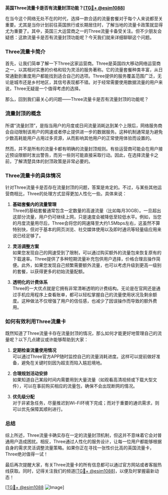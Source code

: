 **英国Three流量卡是否有流量封顶功能？[[TG💪+ @esim1088](https://t.me/s/esim1088)]**

在当今这个网络无处不在的时代，选择一款合适的流量套餐对于每个人来说都至关重要。尤其是当你计划前往英国旅行或长期居住时，了解当地的流量卡政策就显得尤为重要了。其中，英国三大运营商之一的Three流量卡备受关注。但不少朋友会疑惑：这款流量卡是否有流量封顶功能呢？今天我们就来详细聊聊这个问题。

### Three流量卡简介

首先，让我们简单了解一下Three这家运营商。Three是英国四大移动网络运营商之一，以其相对实惠的价格和较为灵活的服务著称。它的流量套餐种类丰富，从日常通勤到重度用户都能找到适合自己的选项。Three提供的服务覆盖范围广泛，无论是城市还是乡村地区，其信号表现都不错。对于经常需要使用数据流量的用户来说，Three无疑是一个值得考虑的选择。

那么，回到我们最关心的问题——Three流量卡是否有流量封顶的功能呢？

### 流量封顶的概念

所谓“流量封顶”，是指当用户的月度或日间流量消耗达到某个上限后，网络服务商会自动限制该用户的网速或者停止提供进一步的数据服务。这种机制通常是为避免少数高耗能用户占用过多资源，从而影响其他用户的正常使用体验而设置的。

然而，并不是所有的流量卡都有明确的流量封顶规则。有些运营商可能会在用户接近预设限额时发出警告，而另一些则可能直接采取行动。因此，在选择流量卡之前，了解清楚具体的封顶政策是非常必要的。

### Three流量卡的具体情况

针对Three流量卡是否存在流量封顶的问题，答案是肯定的。不过，与某些其他运营商相比，Three的处理方式显得更加人性化一些。具体来说：

1. **基础套餐内的流量管理**  
   Three的基础套餐通常包含一定数量的高速流量（比如每月30GB）。一旦超出这部分流量，用户仍可继续上网，只是速度会被降低至较低水平。例如，当您的月度流量用尽后，Three会将您的网速降至大约1.5Mbps左右，这虽然不算特别快，但对于基本的网页浏览、社交媒体使用以及即时通讯等轻量级应用来说已经足够了。

2. **灵活调整方案**  
   如果您发现自己的网速受到了限制，可以通过购买额外的流量包来恢复原有的下载速率。Three提供了多种短期流量补充包供用户选择，价格合理且操作简便。此外，如果您发现自己频繁需要额外流量，也可以考虑升级到更高一级别的套餐，以获得更多的初始流量配额。

3. **透明化的计费体系**  
   Three的一大优点就是它拥有非常清晰透明的计费结构。无论是在官网还是通过手机应用程序上查看账单，都可以轻松掌握自己的流量使用状况及剩余额度。这种做法不仅增强了用户的信任感，也减少了因误操作而导致的额外费用。

### 如何有效利用Three流量卡

既然知道了Three流量卡存在流量封顶的情况，那么如何才能更好地管理自己的流量呢？以下几点建议或许能够帮助到大家：

1. **定期检查流量使用情况**  
   可以通过Three官方APP随时监控自己的流量消耗进度。这样可以提前做好准备，避免在关键时刻因为超支而陷入尴尬境地。

2. **合理规划活动安排**  
   如果知道自己某段时间内需要用到大量流量（如观看高清视频或下载大型文件），可以在事前购买相应的流量包，确保不会出现断网的情况。

3. **优先级分配**  
   对于非紧急任务，尽量推迟到Wi-Fi环境下完成；而对于重要的通讯需求，则可以优先保障其顺利进行。

### 总结

综上所述，Three流量卡确实存在一定的流量封顶机制，但这并不意味着它会对普通用户造成困扰。相反，Three通过人性化的服务设计，让每一位用户都能够根据自身的需求灵活调整流量策略。如果你正在寻找一张性价比高的英国流量卡，Three绝对值得一试！

最后再次提醒大家，有关Three流量卡的所有信息都可以通过官方网站或者客服热线获取。同时，记得关注我们的频道[[TG💪+ @esim1088](https://t.me/s/esim1088)]，以便及时掌握最新动态！  

[[TG💪+ @esim1088](https://t.me/s/esim1088) ![Image](https://i.postimg.cc/4NQfJmqS/Snipaste-2025-05-13-00-14-12.png)]